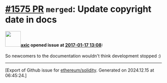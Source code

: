 # [\#1575 PR](https://github.com/ethereum/solidity/pull/1575) `merged`: Update copyright date in docs

#### <img src="https://avatars.githubusercontent.com/u/20340?v=4" width="50">[axic](https://github.com/axic) opened issue at [2017-01-17 13:08](https://github.com/ethereum/solidity/pull/1575):

So newcomers to the documentation wouldn't think development stopped :)




-------------------------------------------------------------------------------



[Export of Github issue for [ethereum/solidity](https://github.com/ethereum/solidity). Generated on 2024.12.15 at 06:45:24.]
